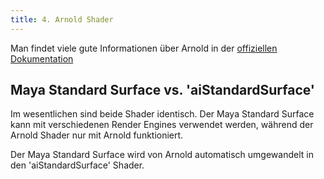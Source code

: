 ```yaml
---
title: 4. Arnold Shader
---
```


Man findet viele gute Informationen über Arnold in der [offiziellen Dokumentation](https://docs.arnoldrenderer.com/display/AFMUG/Standard)


## Maya Standard Surface vs. 'aiStandardSurface'
Im wesentlichen sind beide Shader identisch. Der Maya Standard Surface kann mit verschiedenen Render Engines verwendet werden, während der Arnold Shader nur mit Arnold funktioniert. 

Der Maya Standard Surface wird von Arnold automatisch umgewandelt in den 'aiStandardSurface' Shader. 